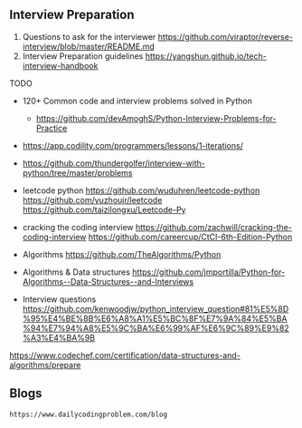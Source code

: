 Interview Preparation
----------------------
1. Questions to ask for the interviewer
    https://github.com/viraptor/reverse-interview/blob/master/README.md
2. Interview Preparation guidelines
    https://yangshun.github.io/tech-interview-handbook

TODO
- 120+ Common code and interview problems solved in Python 
    - https://github.com/devAmoghS/Python-Interview-Problems-for-Practice

- https://app.codility.com/programmers/lessons/1-iterations/

- https://github.com/thundergolfer/interview-with-python/tree/master/problems
- leetcode python
    https://github.com/wuduhren/leetcode-python
    https://github.com/yuzhoujr/leetcode
    https://github.com/taizilongxu/Leetcode-Py


- cracking the coding interview
    https://github.com/zachwill/cracking-the-coding-interview
    https://github.com/careercup/CtCI-6th-Edition-Python
    
- Algorithms
    https://github.com/TheAlgorithms/Python
- Algorithms & Data structures
    https://github.com/jmportilla/Python-for-Algorithms--Data-Structures--and-Interviews
- Interview questions 
    https://github.com/kenwoodjw/python_interview_question#81%E5%8D%95%E4%BE%8B%E6%A8%A1%E5%BC%8F%E7%9A%84%E5%BA%94%E7%94%A8%E5%9C%BA%E6%99%AF%E6%9C%89%E9%82%A3%E4%BA%9B


https://www.codechef.com/certification/data-structures-and-algorithms/prepare

Blogs
------
    https://www.dailycodingproblem.com/blog

